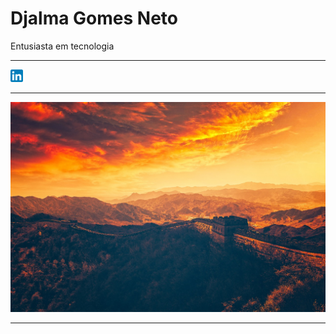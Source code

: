 <h1> Djalma Gomes Neto  </h1>

<p>Entusiasta em tecnologia</p>
<hr>
<a href="https://www.linkedin.com/in/djalma-gomes-neto-6a3b4a349/"><img src="https://github.com/DjSoul01000/Djsoul01000/blob/main/LinkedIn_icon.svg.png?raw=true" width="20" height="20"> </a>
<hr>
<img src="https://github.com/DjSoul01000/Djsoul01000/blob/main/muralha.jpg">
<hr>
